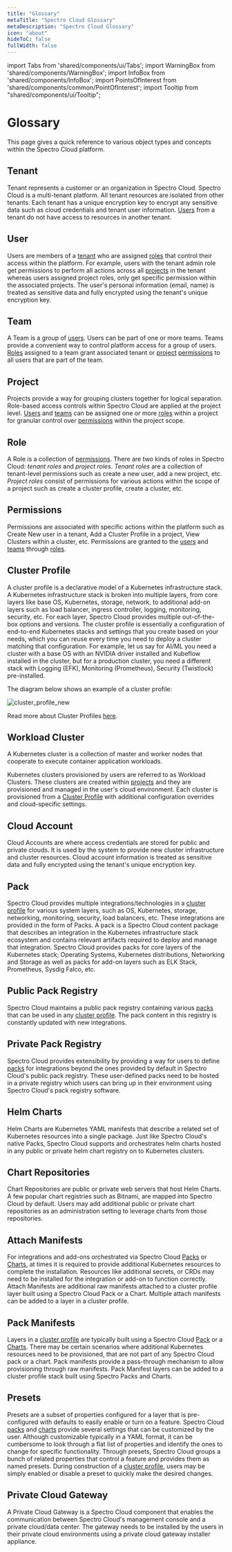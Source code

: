 ```yaml
---
title: "Glossary"
metaTitle: "Spectro Cloud Glossary"
metaDescription: "Spectro Cloud Glossary"
icon: "about"
hideToC: false
fullWidth: false
---
```


import Tabs from 'shared/components/ui/Tabs';
import WarningBox from 'shared/components/WarningBox';
import InfoBox from 'shared/components/InfoBox';
import PointsOfInterest from 'shared/components/common/PointOfInterest';
import Tooltip from "shared/components/ui/Tooltip";

# Glossary

This page gives a quick reference to various object types and concepts within the Spectro Cloud platform.

## Tenant

Tenant represents a customer or an organization in Spectro Cloud. Spectro Cloud is a multi-tenant platform. All tenant resources are isolated from other tenants. Each tenant has a unique encryption key to encrypt any sensitive data such as cloud credentials and tenant user information. [Users](#user) from a tenant do not have access to resources in another tenant.

## User

Users are members of a [tenant](#tenant) who are assigned [roles](#role) that control their access within the platform. For example, users with the tenant admin role get permissions to perform all actions across all [projects](#project) in the tenant whereas users assigned project roles, only get specific permission within the associated projects. The user's personal information (email, name) is treated as sensitive data and fully encrypted using the tenant's unique encryption key.

## Team

A Team is a group of [users](#user). Users can be part of one or more teams. Teams provide a convenient way to control platform access for a group of users. [Roles](#role) assigned to a team grant associated tenant or [project](#project) [permissions](#permission) to all users that are part of the team.

## Project

Projects provide a way for grouping clusters together for logical separation. Role-based access controls within Spectro Cloud are applied at the project level. [Users](#user) and [teams](#team) can be assigned one or more [roles](#role) within a project for granular control over [permissions](#permission) within the project scope.

## Role

A Role is a collection of [permissions](#permission). There are two kinds of roles in Spectro Cloud: *tenant roles* and *project roles*. *Tenant roles* are a collection of tenant-level permissions such as create a new user, add a new project, etc. *Project roles* consist of permissions for various actions within the scope of a project such as create a cluster profile, create a cluster,  etc.

## Permissions

Permissions are associated with specific actions within the platform such as Create New user in a tenant, Add a Cluster Profile in a project, View Clusters within a cluster, etc. Permissions are granted to the [users](#user) and [teams](#team) through [roles](#role).

## Cluster Profile

A cluster profile is a declarative model of a Kubernetes infrastructure stack. A Kubernetes infrastructure stack is broken into multiple layers, from core layers like base OS, Kubernetes, storage, network, to additional add-on layers such as load balancer, ingress controller, logging, monitoring, security, etc. For each layer, Spectro Cloud provides multiple out-of-the-box options and versions. The cluster profile is essentially a configuration of end-to-end Kubernetes stacks and settings that you create based on your needs, which you can reuse every time you need to deploy a cluster matching that configuration. For example, let us say for AI/ML you need a cluster with a base OS with an NVIDIA driver installed and Kubeflow installed in the cluster, but for a production cluster, you need a different stack with Logging (EFK), Monitoring (Prometheus), Security (Twistlock) pre-installed.

The diagram below shows an example of a cluster profile:

![cluster_profile_new](/cluster_profile_new.png)

Read more about Cluster Profiles [here](/cluster-profiles).

## Workload Cluster

A Kubernetes cluster is a collection of master and worker nodes that cooperate to execute container application workloads.

Kubernetes clusters provisioned by users are referred to as Workload Clusters. These clusters are created within [projects](#project) and they are provisioned and managed in the user's cloud environment. Each cluster is provisioned from a [Cluster Profile](#cluster-profile) with additional configuration overrides and cloud-specific settings.

## Cloud Account

Cloud Accounts are where access credentials are stored for public and private clouds. It is used by the system to provide new cluster infrastructure and cluster resources. Cloud account information is treated as sensitive data and fully encrypted using the tenant's unique encryption key.

## Pack

Spectro Cloud provides multiple integrations/technologies in a [cluster profile](#cluster-profile) for various system layers, such as OS, Kubernetes, storage, networking, monitoring, security, load balancers, etc. These integrations are provided in the form of Packs. A pack is a Spectro Cloud content package that describes an integration in the Kubernetes infrastructure stack ecosystem and contains relevant artifacts required to deploy and manage that integration. Spectro Cloud provides packs for core layers of the Kubernetes stack; Operating Systems, Kubernetes distributions, Networking and Storage as well as packs for add-on layers such as ELK Stack, Prometheus, Sysdig Falco, etc.

## Public Pack Registry

Spectro Cloud maintains a public pack registry containing various [packs](#pack) that can be used in any [cluster profile](#cluster-profile). The pack content in this registry is constantly updated with new integrations.

## Private Pack Registry

Spectro Cloud provides extensibility by providing a way for users to define [packs](#pack) for integrations beyond the ones provided by default in Spectro Cloud's public pack registry. These user-defined packs need to be hosted in a private registry which users can bring up in their environment using Spectro Cloud's pack registry software.

## Helm Charts

Helm Charts are Kubernetes YAML manifests that describe a related set of Kubernetes resources into a single package. Just like Spectro Cloud's native Packs, Spectro Cloud supports and orchestrates helm charts hosted in any public or private helm chart registry on to Kubernetes clusters.


## Chart Repositories

Chart Repositories are public or private web servers that host Helm Charts. A few popular chart registries such as Bitnami, are mapped into Spectro Cloud by default. Users may add additional public or private chart repositories as an administration setting to leverage charts from those repositories.


## Attach Manifests

For integrations and add-ons orchestrated via Spectro Cloud [Packs](#pack) or [Charts](#helm-charts), at times it is required to provide additional Kubernetes resources to complete the installation. Resources like additional secrets, or CRDs may need to be installed for the integration or add-on to function correctly. Attach Manifests are additional raw manifests attached to a cluster profile layer built using a Spectro Cloud Pack or a Chart. Multiple attach manifests can be added to a layer in a cluster profile.


## Pack Manifests

Layers in a [cluster profile](#cluster-profile) are typically built using a Spectro Cloud [Pack](#pack) or a [Charts](#helm-charts). There may be certain scenarios where additional Kubernetes resources need to be provisioned, that are not part of any Spectro Cloud pack or a chart. Pack manifests provide a pass-through mechanism to allow provisioning through raw manifests. Pack Manifest layers can be added to a cluster profile stack built using Spectro Packs and Charts.

## Presets

Presets are a subset of properties configured for a layer that is pre-configured with defaults to easily enable or turn on a feature. Spectro Cloud [packs](#pack) and [charts](#helm-charts) provide several settings that can be customized by the user. Although customizable typically in a YAML format, it can be cumbersome to look through a flat list of properties and identify the ones to change for specific functionality. Through presets, Spectro Cloud groups a bunch of related properties that control a feature and provides them as named presets. During construction of a [cluster profile](#cluster-profile), users may be simply enabled or disable a preset to quickly make the desired changes.


## Private Cloud Gateway

A Private Cloud Gateway is a Spectro Cloud component that enables the communication between Spectro Cloud's management console and a private cloud/data center. The gateway needs to be installed by the users in their private cloud environments using a private cloud gateway installer appliance.
